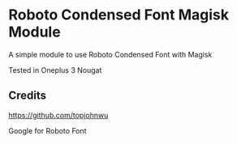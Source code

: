# Roboto Condensed Font Magisk Module

A simple module to use Roboto Condensed Font with Magisk

Tested in Oneplus 3 Nougat

## Credits ##

https://github.com/topjohnwu

Google for Roboto Font
